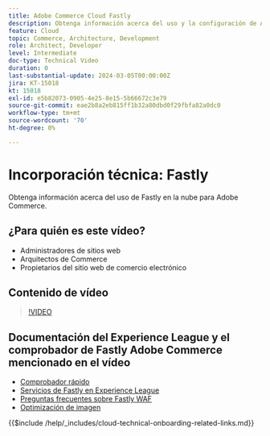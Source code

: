 ```yaml
---
title: Adobe Commerce Cloud Fastly
description: Obtenga información acerca del uso y la configuración de Adobe Commerce Cloud Fastly.
feature: Cloud
topic: Commerce, Architecture, Development
role: Architect, Developer
level: Intermediate
doc-type: Technical Video
duration: 0
last-substantial-update: 2024-03-05T00:00:00Z
jira: KT-15018
kt: 15018
exl-id: e5b82073-0905-4e25-8e15-5b66672c3e79
source-git-commit: eae2b8a2eb815ff1b32a80dbd0f29fbfa82a0dc0
workflow-type: tm+mt
source-wordcount: '70'
ht-degree: 0%

---
```


# Incorporación técnica: Fastly

Obtenga información acerca del uso de Fastly en la nube para Adobe Commerce.

## ¿Para quién es este vídeo?

- Administradores de sitios web
- Arquitectos de Commerce
- Propietarios del sitio web de comercio electrónico

## Contenido de vídeo

>[!VIDEO](https://video.tv.adobe.com/v/3432810?learn=on&captions=spa)

## Documentación del Experience League y el comprobador de Fastly Adobe Commerce mencionado en el vídeo

- [Comprobador rápido](https://adobe-commerce-tester.freetls.fastly.net/adobe-commerce-tester/)
- [Servicios de Fastly en Experience League](https://experienceleague.adobe.com/docs/commerce-cloud-service/user-guide/cdn/fastly.html?lang=es)
- [Preguntas frecuentes sobre Fastly WAF](https://experienceleague.adobe.com/docs/commerce-knowledge-base/kb/faq/web-application-firewall-waf-powered-by-fastly-the-faq.html?lang=es)
- [Optimización de imagen](https://experienceleague.adobe.com/docs/commerce-operations/implementation-playbook/best-practices/development/image-optimization.html?lang=es)

{{$include /help/_includes/cloud-technical-onboarding-related-links.md}}

